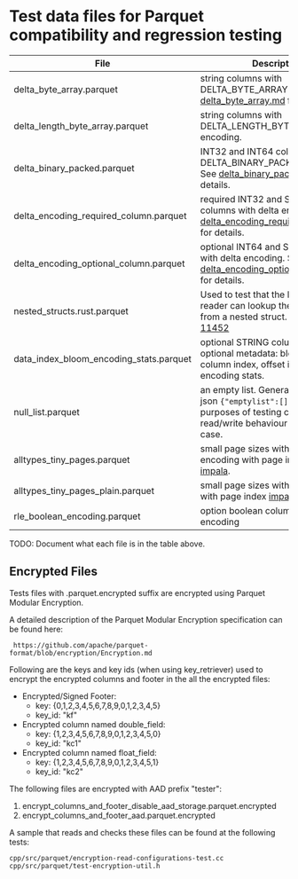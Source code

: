 <!--
  ~ Licensed to the Apache Software Foundation (ASF) under one
  ~ or more contributor license agreements.  See the NOTICE file
  ~ distributed with this work for additional information
  ~ regarding copyright ownership.  The ASF licenses this file
  ~ to you under the Apache License, Version 2.0 (the
  ~ "License"); you may not use this file except in compliance
  ~ with the License.  You may obtain a copy of the License at
  ~
  ~   http://www.apache.org/licenses/LICENSE-2.0
  ~
  ~ Unless required by applicable law or agreed to in writing,
  ~ software distributed under the License is distributed on an
  ~ "AS IS" BASIS, WITHOUT WARRANTIES OR CONDITIONS OF ANY
  ~ KIND, either express or implied.  See the License for the
  ~ specific language governing permissions and limitations
  ~ under the License.
  -->

# Test data files for Parquet compatibility and regression testing

| File                                         | Description                                                                                                                                                      |
|----------------------------------------------|------------------------------------------------------------------------------------------------------------------------------------------------------------------|
| delta_byte_array.parquet                     | string columns with DELTA_BYTE_ARRAY encoding. See [delta_byte_array.md](delta_byte_array.md) for details.                                                       |
| delta_length_byte_array.parquet              | string columns with DELTA_LENGTH_BYTE_ARRAY encoding.                                                                                                            |
| delta_binary_packed.parquet                  | INT32 and INT64 columns with DELTA_BINARY_PACKED encoding. See [delta_binary_packed.md](delta_binary_packed.md) for details.                                     |
| delta_encoding_required_column.parquet       | required INT32 and STRING columns with delta encoding. See [delta_encoding_required_column.md](delta_encoding_required_column.md) for details.                   |
| delta_encoding_optional_column.parquet       | optional INT64 and STRING columns with delta encoding. See [delta_encoding_optional_column.md](delta_encoding_optional_column.md) for details.                   |
| nested_structs.rust.parquet                  | Used to test that the Rust Arrow reader can lookup the correct field from a nested struct. See [ARROW-11452](https://issues.apache.org/jira/browse/ARROW-11452)  |
| data_index_bloom_encoding_stats.parquet | optional STRING column. Contains optional metadata: bloom filters, column index, offset index and encoding stats.                                                |
| null_list.parquet                       | an empty list. Generated from this json `{"emptylist":[]}` and for the purposes of testing correct read/write behaviour of this base case.                       |
| alltypes_tiny_pages.parquet             | small page sizes with dictionary encoding with page index from [impala](https://github.com/apache/impala/tree/master/testdata/data/alltypes_tiny_pages.parquet). |
| alltypes_tiny_pages_plain.parquet       | small page sizes with plain encoding with page index [impala](https://github.com/apache/impala/tree/master/testdata/data/alltypes_tiny_pages.parquet).           |
| rle_boolean_encoding.parquet            | option boolean columns with RLE encoding                                                                                                                         |

TODO: Document what each file is in the table above.

## Encrypted Files

Tests files with .parquet.encrypted suffix are encrypted using Parquet Modular Encryption.

A detailed description of the Parquet Modular Encryption specification can be found here:
```
 https://github.com/apache/parquet-format/blob/encryption/Encryption.md
```

Following are the keys and key ids (when using key\_retriever) used to encrypt the encrypted columns and footer in the all the encrypted files:
* Encrypted/Signed Footer:
  * key:   {0,1,2,3,4,5,6,7,8,9,0,1,2,3,4,5}
  * key_id: "kf"
* Encrypted column named double_field:
  * key:  {1,2,3,4,5,6,7,8,9,0,1,2,3,4,5,0}
  * key_id: "kc1"
* Encrypted column named float_field:
  * key: {1,2,3,4,5,6,7,8,9,0,1,2,3,4,5,1}
  * key_id: "kc2"

The following files are encrypted with AAD prefix "tester":
1. encrypt\_columns\_and\_footer\_disable\_aad\_storage.parquet.encrypted
2. encrypt\_columns\_and\_footer\_aad.parquet.encrypted


A sample that reads and checks these files can be found at the following tests:
```
cpp/src/parquet/encryption-read-configurations-test.cc
cpp/src/parquet/test-encryption-util.h
```
